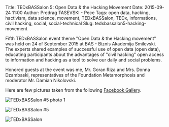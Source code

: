 Title: TEDxBASSalon 5: Open Data & the Hacking Movement
Date: 2015-09-24 11:00
Author: Predrag TASEVSKI - Pece
Tags: open data, hacking, hactivism, data science, movement, TEDxBASSalon, TEDx, informations, civil hacking, social, social-technical
Slug: tedxbassalon5-hacking-movement

Fifth TEDxBASSalon event theme "Open Data & the Hacking movement" was held on 24 of September 2015 at BAS - Biznis Akademija Smilevski. The experts shared examples of successful use of open data (open data), educating participants about the advantages of "civil hacking" open access to information and hacking as a tool to solve our daily and social problems.

Honored guests at the event was me, Mr. Goran Riza and Mrs. Donna Dzambaski, representatives of the Foundation Metamorphosis and moderator Mr. Damian Nikolovski.

Here are few pictures taken from the following [Facebook Gallery][52956c39].

  [52956c39]: https://www.facebook.com/media/set/?set=a.1001944296493474.1073741835.965795640108340&type=3 "facebook Gallery TEDxBASSalon #5"

![TEDxBASSalon #5 photo 1](https://scontent-vie1-1.xx.fbcdn.net/hphotos-xpf1/t31.0-8/12031406_1001945673160003_8830710684042610179_o.jpg)

![TEDxBASSalon #5](https://scontent-vie1-1.xx.fbcdn.net/hphotos-xat1/t31.0-8/12068977_1001953826492521_8281145091467817307_o.jpg)

![TEDxBASSalon](https://scontent-vie1-1.xx.fbcdn.net/hphotos-xtl1/t31.0-8/12030281_1001950616492842_8143401144985327162_o.jpg)
